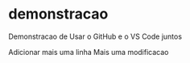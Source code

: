 # demonstracao
Demonstracao de Usar o GitHub e o VS Code juntos

Adicionar mais uma linha
Mais uma modificacao
